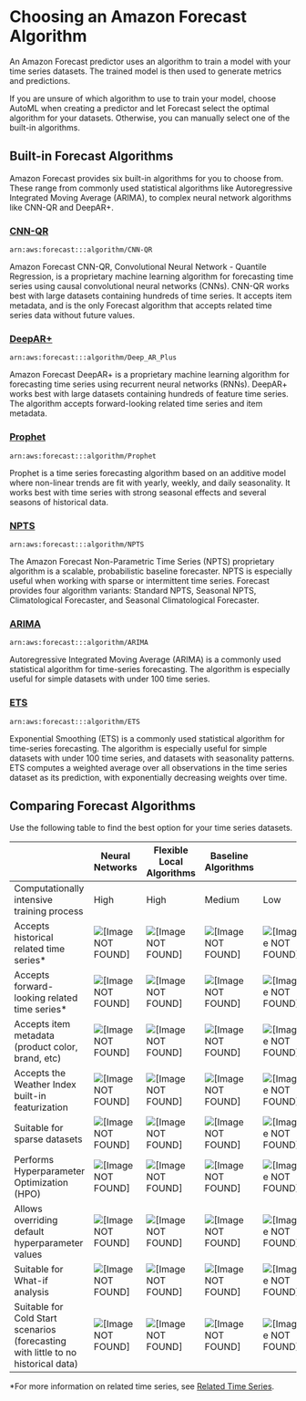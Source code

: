 # Choosing an Amazon Forecast Algorithm<a name="aws-forecast-choosing-recipes"></a>

An Amazon Forecast predictor uses an algorithm to train a model with your time series datasets\. The trained model is then used to generate metrics and predictions\. 

 If you are unsure of which algorithm to use to train your model, choose AutoML when creating a predictor and let Forecast select the optimal algorithm for your datasets\. Otherwise, you can manually select one of the built\-in algorithms\. 

## Built\-in Forecast Algorithms<a name="forecast-algos"></a>

 Amazon Forecast provides six built\-in algorithms for you to choose from\. These range from commonly used statistical algorithms like Autoregressive Integrated Moving Average \(ARIMA\), to complex neural network algorithms like CNN\-QR and DeepAR\+\. 

### [CNN\-QR](aws-forecast-algo-cnnqr.md)<a name="cnnqr"></a>

 `arn:aws:forecast:::algorithm/CNN-QR` 

 Amazon Forecast CNN\-QR, Convolutional Neural Network \- Quantile Regression, is a proprietary machine learning algorithm for forecasting time series using causal convolutional neural networks \(CNNs\)\. CNN\-QR works best with large datasets containing hundreds of time series\. It accepts item metadata, and is the only Forecast algorithm that accepts related time series data without future values\. 

### [DeepAR\+](aws-forecast-recipe-deeparplus.md)<a name="deeparplus"></a>

`arn:aws:forecast:::algorithm/Deep_AR_Plus`

 Amazon Forecast DeepAR\+ is a proprietary machine learning algorithm for forecasting time series using recurrent neural networks \(RNNs\)\. DeepAR\+ works best with large datasets containing hundreds of feature time series\. The algorithm accepts forward\-looking related time series and item metadata\. 

### [Prophet](aws-forecast-recipe-prophet.md)<a name="prophet"></a>

`arn:aws:forecast:::algorithm/Prophet`

 Prophet is a time series forecasting algorithm based on an additive model where non\-linear trends are fit with yearly, weekly, and daily seasonality\. It works best with time series with strong seasonal effects and several seasons of historical data\. 

### [NPTS](aws-forecast-recipe-npts.md)<a name="npts"></a>

`arn:aws:forecast:::algorithm/NPTS`

 The Amazon Forecast Non\-Parametric Time Series \(NPTS\) proprietary algorithm is a scalable, probabilistic baseline forecaster\. NPTS is especially useful when working with sparse or intermittent time series\. Forecast provides four algorithm variants: Standard NPTS, Seasonal NPTS, Climatological Forecaster, and Seasonal Climatological Forecaster\. 

### [ARIMA](aws-forecast-recipe-arima.md)<a name="arima"></a>

`arn:aws:forecast:::algorithm/ARIMA`

 Autoregressive Integrated Moving Average \(ARIMA\) is a commonly used statistical algorithm for time\-series forecasting\. The algorithm is especially useful for simple datasets with under 100 time series\. 

### [ETS](aws-forecast-recipe-ets.md)<a name="ets"></a>

`arn:aws:forecast:::algorithm/ETS`

 Exponential Smoothing \(ETS\) is a commonly used statistical algorithm for time\-series forecasting\. The algorithm is especially useful for simple datasets with under 100 time series, and datasets with seasonality patterns\. ETS computes a weighted average over all observations in the time series dataset as its prediction, with exponentially decreasing weights over time\. 

## Comparing Forecast Algorithms<a name="comparing-algos"></a>

 Use the following table to find the best option for your time series datasets\. 


|  | Neural Networks | Flexible Local Algorithms | Baseline Algorithms |  | CNN\-QR | DeepAR\+ | Prophet | NPTS | ARIMA | ETS | 
| --- | --- | --- | --- | --- | --- | --- | --- | --- | --- | --- | 
| Computationally intensive training process | High | High | Medium | Low | Low | Low | 
| Accepts historical related time series\* | ![\[Image NOT FOUND\]](http://docs.aws.amazon.com/forecast/latest/dg/images/icon-yes.png)  | ![\[Image NOT FOUND\]](http://docs.aws.amazon.com/forecast/latest/dg/images/icon-no.png)  | ![\[Image NOT FOUND\]](http://docs.aws.amazon.com/forecast/latest/dg/images/icon-no.png)  | ![\[Image NOT FOUND\]](http://docs.aws.amazon.com/forecast/latest/dg/images/icon-no.png)  | ![\[Image NOT FOUND\]](http://docs.aws.amazon.com/forecast/latest/dg/images/icon-no.png)  | ![\[Image NOT FOUND\]](http://docs.aws.amazon.com/forecast/latest/dg/images/icon-no.png)  | 
| Accepts forward\-looking related time series\* | ![\[Image NOT FOUND\]](http://docs.aws.amazon.com/forecast/latest/dg/images/icon-yes.png)  | ![\[Image NOT FOUND\]](http://docs.aws.amazon.com/forecast/latest/dg/images/icon-yes.png)  | ![\[Image NOT FOUND\]](http://docs.aws.amazon.com/forecast/latest/dg/images/icon-yes.png)  | ![\[Image NOT FOUND\]](http://docs.aws.amazon.com/forecast/latest/dg/images/icon-no.png)  | ![\[Image NOT FOUND\]](http://docs.aws.amazon.com/forecast/latest/dg/images/icon-no.png)  | ![\[Image NOT FOUND\]](http://docs.aws.amazon.com/forecast/latest/dg/images/icon-no.png)  | 
| Accepts item metadata \(product color, brand, etc\) | ![\[Image NOT FOUND\]](http://docs.aws.amazon.com/forecast/latest/dg/images/icon-yes.png)  | ![\[Image NOT FOUND\]](http://docs.aws.amazon.com/forecast/latest/dg/images/icon-yes.png)  | ![\[Image NOT FOUND\]](http://docs.aws.amazon.com/forecast/latest/dg/images/icon-no.png)  | ![\[Image NOT FOUND\]](http://docs.aws.amazon.com/forecast/latest/dg/images/icon-no.png)  | ![\[Image NOT FOUND\]](http://docs.aws.amazon.com/forecast/latest/dg/images/icon-no.png)  | ![\[Image NOT FOUND\]](http://docs.aws.amazon.com/forecast/latest/dg/images/icon-no.png)  | 
| Accepts the Weather Index built\-in featurization | ![\[Image NOT FOUND\]](http://docs.aws.amazon.com/forecast/latest/dg/images/icon-yes.png)  | ![\[Image NOT FOUND\]](http://docs.aws.amazon.com/forecast/latest/dg/images/icon-yes.png)  | ![\[Image NOT FOUND\]](http://docs.aws.amazon.com/forecast/latest/dg/images/icon-yes.png)  | ![\[Image NOT FOUND\]](http://docs.aws.amazon.com/forecast/latest/dg/images/icon-no.png)  | ![\[Image NOT FOUND\]](http://docs.aws.amazon.com/forecast/latest/dg/images/icon-no.png)  | ![\[Image NOT FOUND\]](http://docs.aws.amazon.com/forecast/latest/dg/images/icon-no.png)  | 
| Suitable for sparse datasets | ![\[Image NOT FOUND\]](http://docs.aws.amazon.com/forecast/latest/dg/images/icon-yes.png)  | ![\[Image NOT FOUND\]](http://docs.aws.amazon.com/forecast/latest/dg/images/icon-yes.png)  | ![\[Image NOT FOUND\]](http://docs.aws.amazon.com/forecast/latest/dg/images/icon-no.png)  | ![\[Image NOT FOUND\]](http://docs.aws.amazon.com/forecast/latest/dg/images/icon-yes.png)  | ![\[Image NOT FOUND\]](http://docs.aws.amazon.com/forecast/latest/dg/images/icon-no.png)  | ![\[Image NOT FOUND\]](http://docs.aws.amazon.com/forecast/latest/dg/images/icon-no.png)  | 
| Performs Hyperparameter Optimization \(HPO\) | ![\[Image NOT FOUND\]](http://docs.aws.amazon.com/forecast/latest/dg/images/icon-yes.png)  | ![\[Image NOT FOUND\]](http://docs.aws.amazon.com/forecast/latest/dg/images/icon-yes.png)  | ![\[Image NOT FOUND\]](http://docs.aws.amazon.com/forecast/latest/dg/images/icon-no.png)  | ![\[Image NOT FOUND\]](http://docs.aws.amazon.com/forecast/latest/dg/images/icon-no.png)  | ![\[Image NOT FOUND\]](http://docs.aws.amazon.com/forecast/latest/dg/images/icon-no.png)  | ![\[Image NOT FOUND\]](http://docs.aws.amazon.com/forecast/latest/dg/images/icon-no.png)  | 
| Allows overriding default hyperparameter values  | ![\[Image NOT FOUND\]](http://docs.aws.amazon.com/forecast/latest/dg/images/icon-yes.png)  | ![\[Image NOT FOUND\]](http://docs.aws.amazon.com/forecast/latest/dg/images/icon-yes.png)  | ![\[Image NOT FOUND\]](http://docs.aws.amazon.com/forecast/latest/dg/images/icon-no.png)  | ![\[Image NOT FOUND\]](http://docs.aws.amazon.com/forecast/latest/dg/images/icon-yes.png)  | ![\[Image NOT FOUND\]](http://docs.aws.amazon.com/forecast/latest/dg/images/icon-no.png)  | ![\[Image NOT FOUND\]](http://docs.aws.amazon.com/forecast/latest/dg/images/icon-no.png)  | 
| Suitable for What\-if analysis | ![\[Image NOT FOUND\]](http://docs.aws.amazon.com/forecast/latest/dg/images/icon-yes.png)  | ![\[Image NOT FOUND\]](http://docs.aws.amazon.com/forecast/latest/dg/images/icon-yes.png)  | ![\[Image NOT FOUND\]](http://docs.aws.amazon.com/forecast/latest/dg/images/icon-yes.png)  | ![\[Image NOT FOUND\]](http://docs.aws.amazon.com/forecast/latest/dg/images/icon-no.png)  | ![\[Image NOT FOUND\]](http://docs.aws.amazon.com/forecast/latest/dg/images/icon-no.png)  | ![\[Image NOT FOUND\]](http://docs.aws.amazon.com/forecast/latest/dg/images/icon-no.png)  | 
| Suitable for Cold Start scenarios \(forecasting with little to no historical data\) | ![\[Image NOT FOUND\]](http://docs.aws.amazon.com/forecast/latest/dg/images/icon-yes.png)  | ![\[Image NOT FOUND\]](http://docs.aws.amazon.com/forecast/latest/dg/images/icon-yes.png)  | ![\[Image NOT FOUND\]](http://docs.aws.amazon.com/forecast/latest/dg/images/icon-no.png)  | ![\[Image NOT FOUND\]](http://docs.aws.amazon.com/forecast/latest/dg/images/icon-no.png)  | ![\[Image NOT FOUND\]](http://docs.aws.amazon.com/forecast/latest/dg/images/icon-no.png)  | ![\[Image NOT FOUND\]](http://docs.aws.amazon.com/forecast/latest/dg/images/icon-no.png)  | 

\*For more information on related time series, see [Related Time Series](related-time-series-datasets.md)\. 